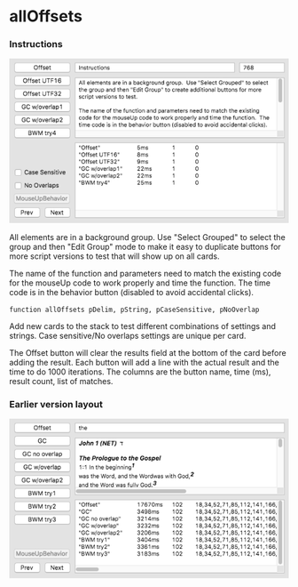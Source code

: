 # allOffsets

### Instructions

![Instructions](./stack_allOffsets_card_id_1039.png)

All elements are in a background group.  Use "Select Grouped" to select the group and then "Edit Group" mode to make it easy to duplicate buttons for more script versions to test that will show up on all cards.

The name of the function and parameters need to match the existing code for the mouseUp code to work properly and time the function.  The time code is in the behavior button (disabled to avoid accidental clicks).

```
function allOffsets pDelim, pString, pCaseSensitive, pNoOverlap
```

Add new cards to the stack to test different combinations of settings and strings.  Case sensitive/No overlaps settings are unique per card.

The Offset button will clear the results field at the bottom of the card before adding the result.  Each button will add a line with the actual result and the time to do 1000 iterations.  The columns are the button name, time (ms), result count, list of matches.


### Earlier version layout

![Instructions](./stack_allOffsets_card_id_1018.png)
